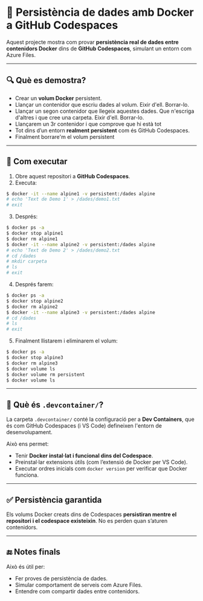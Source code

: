 # 💾 Persistència de dades amb Docker a GitHub Codespaces

Aquest projecte mostra com provar **persistència real de dades entre contenidors Docker** dins de **GitHub Codespaces**, simulant un entorn com Azure Files.

---

## 🔍 Què es demostra?

- Crear un **volum Docker** persistent.
- Llançar un contenidor que escriu dades al volum. Eixir d'ell. Borrar-lo.
- Llançar un segon contenidor que llegeix aquestes dades. Que n'escriga d'altres i que cree una carpeta. Eixir d'ell. Borrar-lo.
- Llançarem un 3r contenidor i que comprove que hi està tot
- Tot dins d’un entorn **realment persistent** com és GitHub Codespaces.
- Finalment borrare'm el volum persistent

---

## 🚀 Com executar

1. Obre aquest repositori a **GitHub Codespaces**.
2. Executa:

```bash
$ docker -it --name alpine1 -v persistent:/dades alpine
# echo 'Text de Demo 1' > /dades/demo1.txt
# exit
```

3. Després:

```bash
$ docker ps -a
$ docker stop alpine1
$ docker rm alpine1
$ docker -it --name alpine2 -v persistent:/dades alpine
# echo 'Text de Demo 2' > /dades/demo2.txt
# cd /dades
# mkdir carpeta
# ls
# exit
```
4. Després farem:

```bash
$ docker ps -a
$ docker stop alpine2
$ docker rm alpine2
$ docker -it --name alpine3 -v persistent:/dades alpine
# cd /dades
# ls
# exit
```

5. Finalment llistarem i eliminarem el volum:

```bash
$ docker ps -a
$ docker stop alpine3
$ docker rm alpine3
$ docker volume ls
$ docker volume rm persistent
$ docker volume ls
```
---

## 🧠 Què és `.devcontainer/`?

La carpeta `.devcontainer/` conté la configuració per a **Dev Containers**, que és com GitHub Codespaces (i VS Code) defineixen l'entorn de desenvolupament.

Això ens permet:
- Tenir **Docker instal·lat i funcional dins del Codespace**.
- Preinstal·lar extensions útils (com l’extensió de Docker per VS Code).
- Executar ordres inicials com `docker version` per verificar que Docker funciona.

---

## ✅ Persistència garantida

Els volums Docker creats dins de Codespaces **persistiran mentre el repositori i el codespace existeixin**. No es perden quan s’aturen contenidors.

---

## 🔚 Notes finals

Això és útil per:
- Fer proves de persistència de dades.
- Simular comportament de serveis com Azure Files.
- Entendre com compartir dades entre contenidors.
